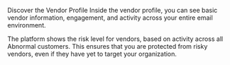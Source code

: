 Discover the Vendor Profile
Inside the vendor profile, you can see basic vendor information, engagement, and activity across your entire email environment.

The platform shows the risk level for vendors, based on activity across all Abnormal customers. This ensures that you are protected from risky vendors, even if they have yet to target your organization.
